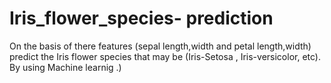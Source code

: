 # Iris_flower_species- prediction
 On the basis of there features (sepal length,width and petal length,width) predict the Iris flower species that may be (Iris-Setosa , Iris-versicolor, etc). By using Machine learnig .)
